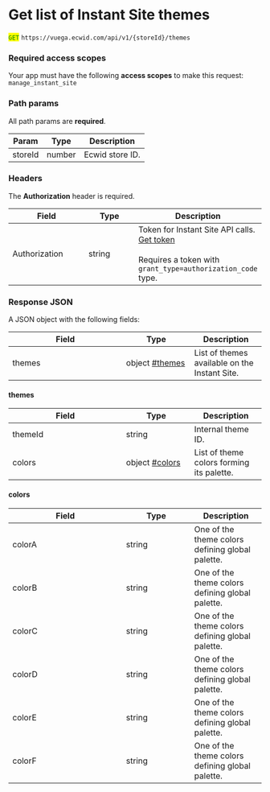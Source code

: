 # Get list of Instant Site themes

<mark style="color:green;">`GET`</mark> `https://vuega.ecwid.com/api/v1/{storeId}/themes`

### Required access scopes

Your app must have the following **access scopes** to make this request: `manage_instant_site`

### Path params

All path params are **required**.

| Param   | Type   | Description     |
| ------- | ------ | --------------- |
| storeId | number | Ecwid store ID. |

### Headers

The **Authorization** header is required.

<table><thead><tr><th width="138.484375">Field</th><th width="86.42578125">Type</th><th>Description</th></tr></thead><tbody><tr><td>Authorization</td><td>string</td><td>Token for Instant Site API calls. <a href="../get-instant-site-api-token-apiv1.md">Get token</a><br><br>Requires a token with <code>grant_type=authorization_code</code> type.</td></tr></tbody></table>

### Response JSON

A JSON object with the following fields:

<table><thead><tr><th width="210.3515625">Field</th><th width="119.7421875">Type</th><th>Description</th></tr></thead><tbody><tr><td>themes</td><td>object <a data-mention href="get-list-of-instant-site-themes.md#themes">#themes</a></td><td>List of themes available on the Instant Site.</td></tr></tbody></table>

#### themes

<table><thead><tr><th width="210.3515625">Field</th><th width="119.7421875">Type</th><th>Description</th></tr></thead><tbody><tr><td>themeId</td><td>string</td><td>Internal theme ID.</td></tr><tr><td>colors</td><td>object <a data-mention href="get-list-of-instant-site-themes.md#colors">#colors</a></td><td>List of theme colors forming its palette.</td></tr></tbody></table>

#### colors

<table><thead><tr><th width="210.3515625">Field</th><th width="119.7421875">Type</th><th>Description</th></tr></thead><tbody><tr><td>colorA</td><td>string</td><td>One of the theme colors defining global palette.</td></tr><tr><td>colorB</td><td>string</td><td>One of the theme colors defining global palette.</td></tr><tr><td>colorC</td><td>string</td><td>One of the theme colors defining global palette.</td></tr><tr><td>colorD</td><td>string</td><td>One of the theme colors defining global palette.</td></tr><tr><td>colorE</td><td>string</td><td>One of the theme colors defining global palette.</td></tr><tr><td>colorF</td><td>string</td><td>One of the theme colors defining global palette.</td></tr></tbody></table>

